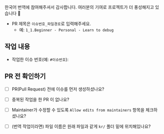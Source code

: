 한국어 번역에 참여해주셔서 감사합니다. 여러분의 기여로 프로젝트가 더 풍성해지고 있습니다 :tada:
- PR 제목은 `이슈번호_파일경로`로 입력해주세요.
  - 예: `1_1.Beginner - Personal - Learn to debug`

## 작업 내용 
- 작업한 이슈 번호(예: `#이슈번호`):

## PR 전 확인하기
- [ ] PR(Pull Request) 전에 이슈를 먼저 생성하셨나요?
- [ ] 중복된 작업을 한 PR 이 없나요?
- [ ] Maintainer가 수정할 수 있도록 `Allow edits from maintainers` 항목을 체크하셨나요?
- [ ] (번역 작업이라면) 파일 이름은 원래 파일과 같게 `kr/` 폴더 밑에 위치해있나요?

